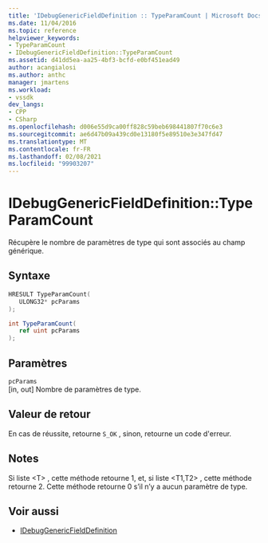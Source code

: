 ```yaml
---
title: 'IDebugGenericFieldDefinition :: TypeParamCount | Microsoft Docs'
ms.date: 11/04/2016
ms.topic: reference
helpviewer_keywords:
- TypeParamCount
- IDebugGenericFieldDefinition::TypeParamCount
ms.assetid: d41dd5ea-aa25-4bf3-bcfd-e0bf451ead49
author: acangialosi
ms.author: anthc
manager: jmartens
ms.workload:
- vssdk
dev_langs:
- CPP
- CSharp
ms.openlocfilehash: d006e55d9ca00ff828c59beb698441807f70c6e3
ms.sourcegitcommit: ae6d47b09a439cd0e13180f5e89510e3e347fd47
ms.translationtype: MT
ms.contentlocale: fr-FR
ms.lasthandoff: 02/08/2021
ms.locfileid: "99903207"
---
```

# <a name="idebuggenericfielddefinitiontypeparamcount"></a>IDebugGenericFieldDefinition::TypeParamCount
Récupère le nombre de paramètres de type qui sont associés au champ générique.

## <a name="syntax"></a>Syntaxe

```cpp
HRESULT TypeParamCount(
   ULONG32* pcParams
);
```

```csharp
int TypeParamCount(
   ref uint pcParams
);
```

## <a name="parameters"></a>Paramètres
`pcParams`\
[in, out] Nombre de paramètres de type.

## <a name="return-value"></a>Valeur de retour
 En cas de réussite, retourne `S_OK` , sinon, retourne un code d'erreur.

## <a name="remarks"></a>Notes
 Si liste \<T> , cette méthode retourne 1, et, si liste \<T1,T2> , cette méthode retourne 2. Cette méthode retourne 0 s’il n’y a aucun paramètre de type.

## <a name="see-also"></a>Voir aussi
- [IDebugGenericFieldDefinition](../../../extensibility/debugger/reference/idebuggenericfielddefinition.md)
